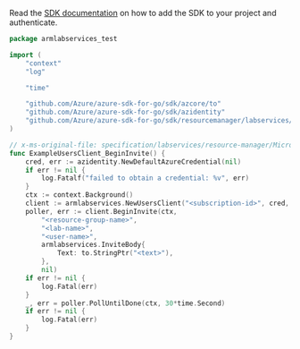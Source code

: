 Read the [SDK documentation](https://github.com/Azure/azure-sdk-for-go/blob/sdk%2Fresourcemanager%2Flabservices%2Farmlabservices%2Fv0.2.1/sdk/resourcemanager/labservices/armlabservices/README.md) on how to add the SDK to your project and authenticate.

```go
package armlabservices_test

import (
	"context"
	"log"

	"time"

	"github.com/Azure/azure-sdk-for-go/sdk/azcore/to"
	"github.com/Azure/azure-sdk-for-go/sdk/azidentity"
	"github.com/Azure/azure-sdk-for-go/sdk/resourcemanager/labservices/armlabservices"
)

// x-ms-original-file: specification/labservices/resource-manager/Microsoft.LabServices/preview/2021-11-15-preview/examples/Users/inviteUser.json
func ExampleUsersClient_BeginInvite() {
	cred, err := azidentity.NewDefaultAzureCredential(nil)
	if err != nil {
		log.Fatalf("failed to obtain a credential: %v", err)
	}
	ctx := context.Background()
	client := armlabservices.NewUsersClient("<subscription-id>", cred, nil)
	poller, err := client.BeginInvite(ctx,
		"<resource-group-name>",
		"<lab-name>",
		"<user-name>",
		armlabservices.InviteBody{
			Text: to.StringPtr("<text>"),
		},
		nil)
	if err != nil {
		log.Fatal(err)
	}
	_, err = poller.PollUntilDone(ctx, 30*time.Second)
	if err != nil {
		log.Fatal(err)
	}
}
```
